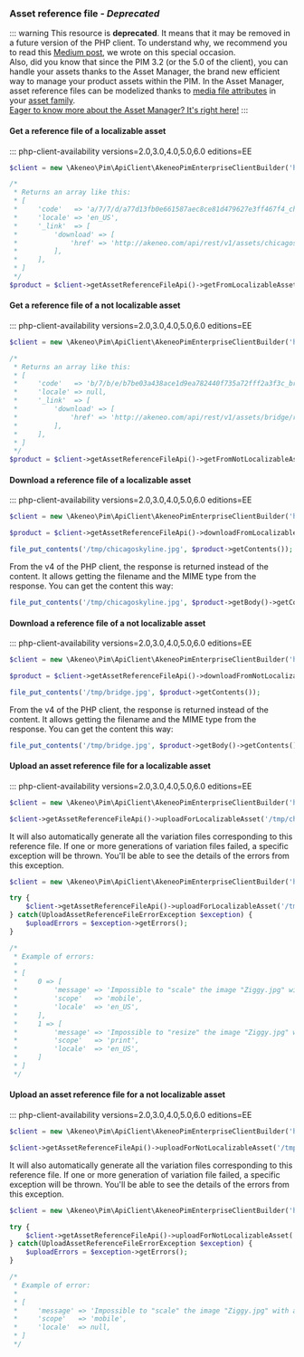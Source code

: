 ### Asset reference file _- Deprecated_

::: warning
This resource is **deprecated**. It means that it may be removed in a future version of the PHP client. To understand why, we recommend you to read this [Medium post](https://medium.com/akeneo-labs/between-stability-and-innovation-c2d2dd61a804), we wrote on this special occasion.  
Also, did you know that since the PIM 3.2 (or the 5.0 of the client), you can handle your assets thanks to the Asset Manager, the brand new efficient way to manage your product assets within the PIM. In the Asset Manager, asset reference files can be modelized thanks to [media file attributes](/documentation/asset-manager.html#the-media-file-attribute) in your [asset family](/documentation/asset-manager.html#the-asset-family).  
[Eager to know more about the Asset Manager? It's right here!](/documentation/asset-manager.html#concepts-resources)
:::

#### Get a reference file of a localizable asset
::: php-client-availability versions=2.0,3.0,4.0,5.0,6.0 editions=EE

```php
$client = new \Akeneo\Pim\ApiClient\AkeneoPimEnterpriseClientBuilder('http://akeneo.com/')->buildAuthenticatedByPassword('client_id', 'secret', 'admin', 'admin');

/*
 * Returns an array like this:
 * [
 *     'code'   => 'a/7/7/d/a77d13fb0e661587aec8ce81d479627e3ff467f4_chicago_skyline.jpg',
 *     'locale' => 'en_US',
 *     '_link'  => [
 *         'download' => [
 *             'href' => 'http://akeneo.com/api/rest/v1/assets/chicagoskyline/reference-files/en_US/download',
 *         ],
 *     ],
 * ]
 */
$product = $client->getAssetReferenceFileApi()->getFromLocalizableAsset('chicagoskyline', 'en_US');
```

#### Get a reference file of a not localizable asset
::: php-client-availability versions=2.0,3.0,4.0,5.0,6.0 editions=EE

```php
$client = new \Akeneo\Pim\ApiClient\AkeneoPimEnterpriseClientBuilder('http://akeneo.com/')->buildAuthenticatedByPassword('client_id', 'secret', 'admin', 'admin');

/*
 * Returns an array like this:
 * [
 *     'code'   => 'b/7/b/e/b7be03a438ace1d9ea782440f735a72fff2a3f3c_bridge.jpg',
 *     'locale' => null,
 *     '_link'  => [
 *         'download' => [
 *             'href' => 'http://akeneo.com/api/rest/v1/assets/bridge/reference-files/no-locale/download',
 *         ],
 *     ],
 * ]
 */
$product = $client->getAssetReferenceFileApi()->getFromNotLocalizableAsset('bridge');
```

#### Download a reference file of a localizable asset
::: php-client-availability versions=2.0,3.0,4.0,5.0,6.0 editions=EE

```php
$client = new \Akeneo\Pim\ApiClient\AkeneoPimEnterpriseClientBuilder('http://akeneo.com/')->buildAuthenticatedByPassword('client_id', 'secret', 'admin', 'admin');

$product = $client->getAssetReferenceFileApi()->downloadFromLocalizableAsset('chicagoskyline', 'en_US');

file_put_contents('/tmp/chicagoskyline.jpg', $product->getContents());
```

From the v4 of the PHP client, the response is returned instead of the content. It allows getting the filename and the MIME type from the response.
You can get the content this way:

```php
file_put_contents('/tmp/chicagoskyline.jpg', $product->getBody()->getContents());
```

#### Download a reference file of a not localizable asset
::: php-client-availability versions=2.0,3.0,4.0,5.0,6.0 editions=EE

```php
$client = new \Akeneo\Pim\ApiClient\AkeneoPimEnterpriseClientBuilder('http://akeneo.com/')->buildAuthenticatedByPassword('client_id', 'secret', 'admin', 'admin');

$product = $client->getAssetReferenceFileApi()->downloadFromNotLocalizableAsset('bridge');

file_put_contents('/tmp/bridge.jpg', $product->getContents());
```

From the v4 of the PHP client, the response is returned instead of the content. It allows getting the filename and the MIME type from the response.
You can get the content this way:

```php
file_put_contents('/tmp/bridge.jpg', $product->getBody()->getContents());
```

#### Upload an asset reference file for a localizable asset
::: php-client-availability versions=2.0,3.0,4.0,5.0,6.0 editions=EE

```php
$client = new \Akeneo\Pim\ApiClient\AkeneoPimEnterpriseClientBuilder('http://akeneo.com/')->buildAuthenticatedByPassword('client_id', 'secret', 'admin', 'admin');

$client->getAssetReferenceFileApi()->uploadForLocalizableAsset('/tmp/chicagoskyline.jpg', 'chicagoskyline', 'en_US');
```

It will also automatically generate all the variation files corresponding to this reference file.
If one or more generations of variation files failed, a specific exception will be thrown.
You'll be able to see the details of the errors from this exception.

```php
$client = new \Akeneo\Pim\ApiClient\AkeneoPimEnterpriseClientBuilder('http://akeneo.com/')->buildAuthenticatedByPassword('client_id', 'secret', 'admin', 'admin');

try {
    $client->getAssetReferenceFileApi()->uploadForLocalizableAsset('/tmp/chicagoskyline.jpg', 'chicagoskyline', 'en_US');
} catch(UploadAssetReferenceFileErrorException $exception) {
    $uploadErrors = $exception->getErrors();
}

/*
 * Example of errors:
 *
 * [
 *     0 => [
 *         'message' => 'Impossible to "scale" the image "Ziggy.jpg" with a width bigger than the original.',
 *         'scope'   => 'mobile',
 *         'locale'  => 'en_US',
 *     ],
 *     1 => [
 *         'message' => 'Impossible to "resize" the image "Ziggy.jpg" with a width bigger than the original.',
 *         'scope'   => 'print',
 *         'locale'  => 'en_US',
 *     ]
 * ]
 */

```

#### Upload an asset reference file for a not localizable asset
::: php-client-availability versions=2.0,3.0,4.0,5.0,6.0 editions=EE

```php
$client = new \Akeneo\Pim\ApiClient\AkeneoPimEnterpriseClientBuilder('http://akeneo.com/')->buildAuthenticatedByPassword('client_id', 'secret', 'admin', 'admin');

$client->getAssetReferenceFileApi()->uploadForNotLocalizableAsset('/tmp/bridge.jpg', 'bridge');
```

It will also automatically generate all the variation files corresponding to this reference file.
If one or more generation of variation file failed, a specific exception will be thrown.
You'll be able to see the details of the errors from this exception.

```php
$client = new \Akeneo\Pim\ApiClient\AkeneoPimEnterpriseClientBuilder('http://akeneo.com/')->buildAuthenticatedByPassword('client_id', 'secret', 'admin', 'admin');

try {
    $client->getAssetReferenceFileApi()->uploadForNotLocalizableAsset('/tmp/bridge.jpg', 'bridge');
} catch(UploadAssetReferenceFileErrorException $exception) {
    $uploadErrors = $exception->getErrors();
}

/*
 * Example of error:
 *
 * [
 *     'message' => 'Impossible to "scale" the image "Ziggy.jpg" with a width bigger than the original.',
 *     'scope'   => 'mobile',
 *     'locale'  => null,
 * ]
 */
```
